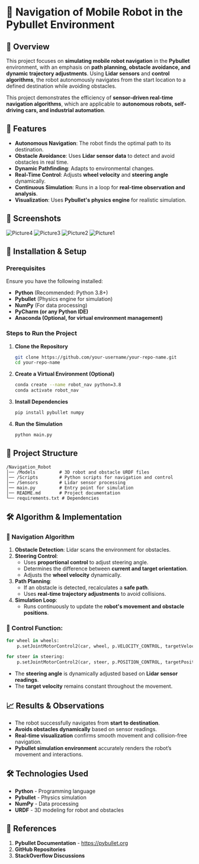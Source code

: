 # 🚀 Navigation of Mobile Robot in the Pybullet Environment

## 📌 Overview

This project focuses on **simulating mobile robot navigation** in the **Pybullet** environment, with an emphasis on **path planning, obstacle avoidance, and dynamic trajectory adjustments**. Using **Lidar sensors** and **control algorithms**, the robot autonomously navigates from the start location to a defined destination while avoiding obstacles. 

This project demonstrates the efficiency of **sensor-driven real-time navigation algorithms**, which are applicable to **autonomous robots, self-driving cars, and industrial automation**.

## 🎯 Features

- **Autonomous Navigation**: The robot finds the optimal path to its destination.
- **Obstacle Avoidance**: Uses **Lidar sensor data** to detect and avoid obstacles in real time.
- **Dynamic Pathfinding**: Adapts to environmental changes.
- **Real-Time Control**: Adjusts **wheel velocity** and **steering angle** dynamically.
- **Continuous Simulation**: Runs in a loop for **real-time observation and analysis**.
- **Visualization**: Uses **Pybullet's physics engine** for realistic simulation.

## 📸 Screenshots

![Picture4](https://github.com/user-attachments/assets/45755325-280c-4122-a2c1-69904508a9b4)
![Picture3](https://github.com/user-attachments/assets/f01e3da7-512e-4bff-a84d-8720429a1f6a)
![Picture2](https://github.com/user-attachments/assets/ac9b3722-18f6-4abd-8f7f-760f0b81c35d)
![Picture1](https://github.com/user-attachments/assets/881f101b-20d1-42d9-ab47-587c6cd0f757)


## 🚀 Installation & Setup

### Prerequisites

Ensure you have the following installed:

- **Python** (Recommended: Python 3.8+)
- **Pybullet** (Physics engine for simulation)
- **NumPy** (For data processing)
- **PyCharm (or any Python IDE)**
- **Anaconda (Optional, for virtual environment management)**

### Steps to Run the Project

1. **Clone the Repository**
   ```sh
   git clone https://github.com/your-username/your-repo-name.git
   cd your-repo-name
   ```

2. **Create a Virtual Environment (Optional)**
   ```sh
   conda create --name robot_nav python=3.8
   conda activate robot_nav
   ```

3. **Install Dependencies**
   ```sh
   pip install pybullet numpy
   ```

4. **Run the Simulation**
   ```sh
   python main.py
   ```

## 📂 Project Structure

```
/Navigation_Robot
│── /Models         # 3D robot and obstacle URDF files
│── /Scripts        # Python scripts for navigation and control
│── /Sensors        # Lidar sensor processing
│── main.py         # Entry point for simulation
│── README.md       # Project documentation
└── requirements.txt # Dependencies
```

## 🛠️ Algorithm & Implementation

### 📌 Navigation Algorithm
1. **Obstacle Detection**: Lidar scans the environment for obstacles.
2. **Steering Control**:
   - Uses **proportional control** to adjust steering angle.
   - Determines the difference between **current and target orientation**.
   - Adjusts the **wheel velocity** dynamically.
3. **Path Planning**:
   - If an obstacle is detected, recalculates a **safe path**.
   - Uses **real-time trajectory adjustments** to avoid collisions.
4. **Simulation Loop**:
   - Runs continuously to update the **robot's movement and obstacle positions**.

### 📌 Control Function:
```python
for wheel in wheels:
    p.setJointMotorControl2(car, wheel, p.VELOCITY_CONTROL, targetVelocity=targetVelocity, force=maxForce)

for steer in steering:
    p.setJointMotorControl2(car, steer, p.POSITION_CONTROL, targetPosition=steeringAngle)
```
- The **steering angle** is dynamically adjusted based on **Lidar sensor readings**.
- The **target velocity** remains constant throughout the movement.

## 📈 Results & Observations

- The robot successfully navigates from **start to destination**.
- **Avoids obstacles dynamically** based on sensor readings.
- **Real-time visualization** confirms smooth movement and collision-free navigation.
- **Pybullet simulation environment** accurately renders the robot’s movement and interactions.

## 🛠️ Technologies Used

- **Python** - Programming language
- **Pybullet** - Physics simulation
- **NumPy** - Data processing
- **URDF** - 3D modeling for robot and obstacles

## 📜 References

1. **Pybullet Documentation** - https://pybullet.org
2. **GitHub Repositories**
3. **StackOverflow Discussions**
